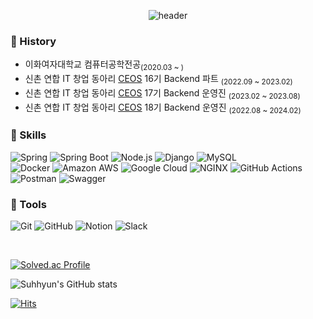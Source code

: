 <div align='center'>
  
![header](https://capsule-render.vercel.app/api?type=waving&color=auto&height=300&section=header&text=Suhhyun's%20GITHUB%&fontSize=60)

<div align = 'start'>

### 🍮 History
- 이화여자대학교 컴퓨터공학전공<sub>(2020.03 ~ )</sub>
- 신촌 연합 IT 창업 동아리 [CEOS](https://ceos-sinchon.com) 16기 Backend 파트 <sub>(2022.09 ~ 2023.02)</sub>
- 신촌 연합 IT 창업 동아리 [CEOS](https://ceos-sinchon.com) 17기 Backend 운영진 <sub>(2023.02 ~ 2023.08)</sub>
- 신촌 연합 IT 창업 동아리 [CEOS](https://ceos-sinchon.com) 18기 Backend 운영진 <sub>(2022.08 ~ 2024.02)</sub>

### 🍧 Skills
![Spring](https://img.shields.io/badge/Spring-6DB33F?style=flat-square&logo=spring&logoColor=white)
![Spring Boot](https://img.shields.io/badge/Spring_Boot-6DB33F?style=flat-square&logo=spring-boot&logoColor=white)
![Node.js](https://img.shields.io/badge/Node.js-339933?style=flat-square&logo=Node.js&logoColor=white)
![Django](https://img.shields.io/badge/Django-092E20?style=flat-square&logo=django&logoColor=white)
![MySQL](https://img.shields.io/badge/MySQL-4479A1?style=flat-square&logo=mysql&logoColor=white)
<br>
![Docker](https://img.shields.io/badge/Docker-2496ED?style=flat-square&logo=docker&logoColor=white)
![Amazon AWS](https://img.shields.io/badge/Amazon_AWS-232F3E?style=flat-square&logo=amazonaws&logoColor=white)
![Google Cloud](https://img.shields.io/badge/Google_Cloud-4285F4?style=flat-square&logo=Google%20Cloud&logoColor=white)
![NGINX](https://img.shields.io/badge/NGINX-009639?style=flat-square&logo=nginx&logoColor=white)
![GitHub Actions](https://img.shields.io/badge/Github_Actions-2088FF?style=flat-square&logo=githubactions&logoColor=white)
<br>
![Postman](https://img.shields.io/badge/Postman-FF6C37?style=flat-square&logo=Postman&logoColor=white)
![Swagger](https://img.shields.io/badge/Swagger-85EA2D?style=flat-square&logo=Swagger&logoColor=white)

### 🍰 Tools
![Git](https://img.shields.io/badge/Git-F05032?style=flat-square&logo=Git&logoColor=white)
![GitHub](https://img.shields.io/badge/GitHub-181717?style=flat-square&logo=GitHub&logoColor=white)
![Notion](https://img.shields.io/badge/Notion-000000?style=flat-square&logo=Notion&logoColor=white)
![Slack](https://img.shields.io/badge/Slack-4A154B?style=flat-square&logo=Slack&logoColor=white)

<br>

[![Solved.ac Profile](http://mazassumnida.wtf/api/v2/generate_badge?boj=2835223)](https://solved.ac/2835223/)

![Suhhyun's GitHub stats](https://github-readme-stats.vercel.app/api?username=suhhyun524&show_icons=true&theme=material-palenight)

[![Hits](https://hits.seeyoufarm.com/api/count/incr/badge.svg?url=https%3A%2F%2Fgithub.com%2FJeong-Hyeon-Lee&count_bg=%23DAA1FF&title_bg=%23555555&icon=&icon_color=%23E7E7E7&title=hits&edge_flat=false)](https://hits.seeyoufarm.com)

<!--

Here are some ideas to get you started:

- 🔭 I’m currently working on ...
- 🌱 I’m currently learning ...
- 👯 I’m looking to collaborate on ...
- 🤔 I’m looking for help with ...
- 💬 Ask me about ...
- 📫 How to reach me: ...
- 😄 Pronouns: ...
- ⚡ Fun fact: ...
-->
